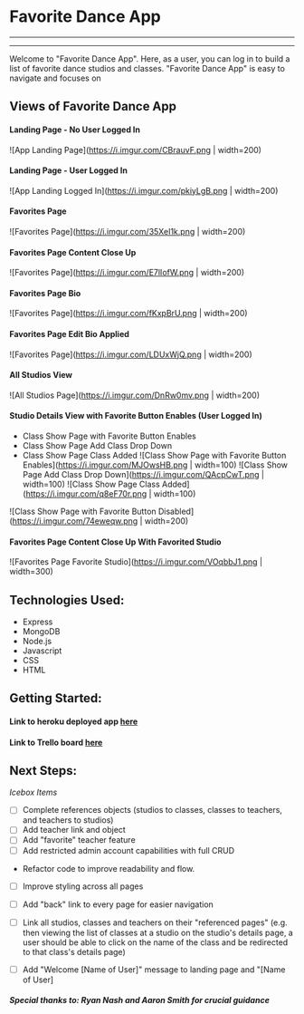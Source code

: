 # Favorite Dance App
---
---
Welcome to "Favorite Dance App". Here, as a user, you can log in to build a list of favorite dance studios and classes. "Favorite Dance App" is easy to navigate and focuses on 


## Views of Favorite Dance App
#### Landing Page - No User Logged In
![App Landing Page](https://i.imgur.com/CBrauvF.png | width=200)
#### Landing Page - User Logged In
![App Landing Logged In](https://i.imgur.com/pkiyLgB.png | width=200)
#### Favorites Page
![Favorites Page](https://i.imgur.com/35XeI1k.png | width=200)
#### Favorites Page Content Close Up
![Favorites Page](https://i.imgur.com/E7lIofW.png | width=200)
#### Favorites Page Bio
![Favorites Page](https://i.imgur.com/fKxpBrU.png | width=200)
#### Favorites Page Edit Bio Applied
![Favorites Page](https://i.imgur.com/LDUxWjQ.png | width=200)
#### All Studios View
![All Studios Page](https://i.imgur.com/DnRw0mv.png | width=200)
#### Studio Details View with Favorite Button Enables (User Logged In)
- Class Show Page with Favorite Button Enables
- Class Show Page Add Class Drop Down
- Class Show Page Class Added
![Class Show Page with Favorite Button Enables](https://i.imgur.com/MJOwsHB.png | width=100)
![Class Show Page Add Class Drop Down](https://i.imgur.com/QAcpCwT.png | width=100)
![Class Show Page Class Added](https://i.imgur.com/q8eF70r.png | width=100)

![Class Show Page with Favorite Button Disabled](https://i.imgur.com/74eweqw.png | width=200)

#### Favorites Page Content Close Up With Favorited Studio
![Favorites Page Favorite Studio](https://i.imgur.com/VOqbbJ1.png | width=300)

## Technologies Used: 
- Express
- MongoDB
- Node.js
- Javascript
- CSS
- HTML

## Getting Started:
#### Link to heroku deployed app [here](https://favorite-dance-app.herokuapp.com/)
#### Link to Trello board [here](https://trello.com/b/e1IPO4E0/sei-project-2-favorite-dance-app)

## Next Steps: 
*Icebox Items*
- [ ] Complete references objects (studios to classes, classes to teachers, and teachers to studios)
- [ ] Add teacher link and object
- [ ] Add "favorite" teacher feature
- [ ] Add restricted admin account capabilities with full CRUD 
- Refactor code to improve readability and flow.
- [ ] Improve styling across all pages
- [ ] Add "back" link  to every page for easier navigation
- [ ] Link all studios, classes and teachers on their "referenced pages" (e.g. then viewing the list of classes at a studio on the studio's details page, a user should be able to click on the name of the class and be redirected to that  class's details page)
- [ ] Add "Welcome [Name of User]" message to landing page and "[Name of User]


##### Special thanks to: *Ryan Nash* and *Aaron Smith* for crucial guidance